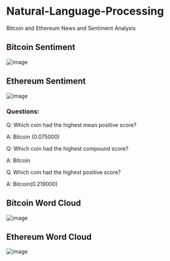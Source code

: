 # Natural-Language-Processing
Bitcoin and Ethereum News and Sentiment Analysis
## Bitcoin Sentiment
![image](https://user-images.githubusercontent.com/87921076/140730317-17c76f12-a30e-4093-8fdf-d3a36cfd8940.png)
## Ethereum Sentiment
![image](https://user-images.githubusercontent.com/87921076/140730367-b64daf48-4a43-4f74-8fb0-fdb2ca147c46.png)
### Questions:

Q: Which coin had the highest mean positive score?

A: Bitcoin (0.075000)

Q: Which coin had the highest compound score?

A: Bitcoin

Q. Which coin had the highest positive score?

A: Bitcoin(0.219000)

## Bitcoin Word Cloud
![image](https://user-images.githubusercontent.com/87921076/140730524-f2ac9166-1dbb-4eb8-8cc4-001a07c120a0.png)

## Ethereum Word Cloud
![image](https://user-images.githubusercontent.com/87921076/140730584-e433f6b9-a829-4fe9-aa26-1dba0b9355f3.png)

